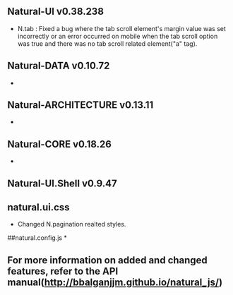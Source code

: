 ## Natural-UI v0.38.238
 * N.tab : Fixed a bug where the tab scroll element's margin value was set incorrectly or an error occurred on mobile when the tab scroll option was true and there was no tab scroll related element("a" tag).

## Natural-DATA v0.10.72
 *

## Natural-ARCHITECTURE v0.13.11
 *

## Natural-CORE v0.18.26
 *

## Natural-UI.Shell v0.9.47


## natural.ui.css
 * Changed N.pagination realted styles.

##natural.config.js
 *

## For more information on added and changed features, refer to the API manual(http://bbalganjjm.github.io/natural_js/)